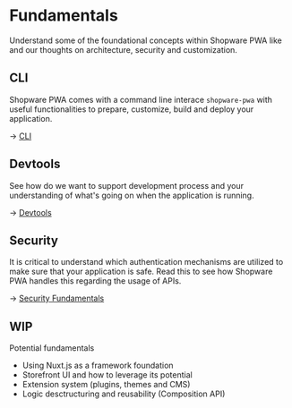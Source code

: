 # Fundamentals

Understand some of the foundational concepts within Shopware PWA like and our thoughts on architecture, security and customization.

## CLI

Shopware PWA comes with a command line interace `shopware-pwa` with useful functionalities to prepare, customize, build and deploy your application.

→ [CLI](./cli)

## Devtools <Badge text="new" type="info"/>

See how do we want to support development process and your understanding of what's going on when the application is running.

→ [Devtools](./devtools)

## Security

It is critical to understand which authentication mechanisms are utilized to make sure that your application is safe. Read this to see how Shopware PWA handles this regarding the usage of APIs.

→ [Security Fundamentals](./security)

## WIP <Badge text="coming soon"/>

Potential fundamentals

- Using Nuxt.js as a framework foundation
- Storefront UI and how to leverage its potential
- Extension system (plugins, themes and CMS)
- Logic desctructuring and reusability (Composition API)
